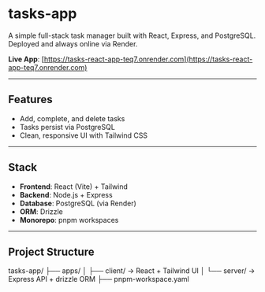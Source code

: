 # tasks-app

A simple full-stack task manager built with React, Express, and PostgreSQL.  
Deployed and always online via Render.

**Live App**: [https://tasks-react-app-teq7.onrender.com](https://tasks-react-app-teq7.onrender.com)

---

## Features

- Add, complete, and delete tasks
- Tasks persist via PostgreSQL
- Clean, responsive UI with Tailwind CSS

---

## Stack

- **Frontend**: React (Vite) + Tailwind
- **Backend**: Node.js + Express
- **Database**: PostgreSQL (via Render)
- **ORM**: Drizzle
- **Monorepo**: pnpm workspaces

---

## Project Structure

tasks-app/
├── apps/
│ ├── client/ → React + Tailwind UI
│ └── server/ → Express API + drizzle ORM
├── pnpm-workspace.yaml
